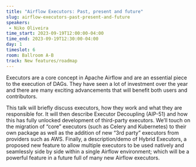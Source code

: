 ```yaml
---
title: "Airflow Executors: Past, present and future"
slug: airflow-executors-past-present-and-future
speakers:
 - Niko Oliveira
time_start: 2023-09-19T12:00:00-04:00
time_end: 2023-09-19T12:30:00-04:00
day: 1
timeslot: 6
room: Ballroom A-B
track: New features/roadmap
---
```


Executors are a core concept in Apache Airflow and are an essential piece to the execution of DAGs. They have seen a lot of investment over the year and there are many exciting advancements that will benefit both users and contributors.
 
This talk will briefly discuss executors, how they work and what they are responsible for. It will then describe Executor Decoupling (AIP-51) and how this has fully unlocked development of third-party executors. We’ll touch on the migration of “core” executors (such as Celery and Kubernetes) to their own package as well as the addition of new “3rd party” executors from providers such as AWS. Finally, a description/demo of Hybrid Executors, a proposed new feature to allow multiple executors to be used natively and seamlessly side by side within a single Airflow environment; which will be a powerful feature in a future full of many new Airflow executors.